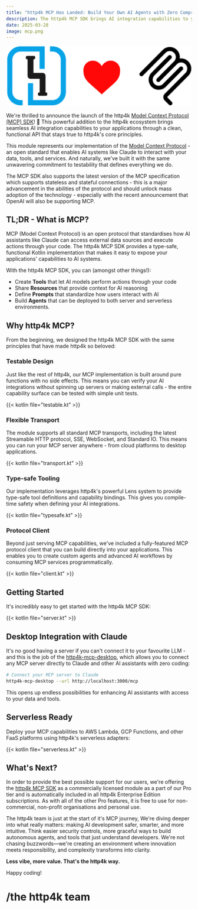 ```yaml
---
title: "http4k MCP Has Landed: Build Your Own AI Agents with Zero Compromise on Testability!"
description: The http4k MCP SDK brings AI integration capabilities to your http4k applications with the same testability-first approach you know and love.
date: 2025-03-28
image: mcp.png
---
```


<img class="imageMid my-4" src="./http4k-mcp.png" alt="http4k MCP logo"/>

We're thrilled to announce the launch of the http4k [Model Context Protocol (MCP) SDK](https://mcp.http4k.org)! 🚀
This powerful addition to the http4k ecosystem brings seamless AI integration capabilities to your applications through
a clean, functional API that stays true to http4k's core principles.

This module represents our implementation of the [Model Context Protocol](https://modelcontextprotocol.io/) - an open
standard that enables AI systems like Claude to interact with your data, tools, and services. And naturally, we've built
it with the same unwavering commitment to testability that defines everything we do.

The MCP SDK also supports the latest version of the MCP specification which supports stateless and stateful
connections - this is a major advancement in the abilities of the protocol and should unlock mass adoption of the
technology - especially with the recent announcement that OpenAI will also be supporting MCP.

## TL;DR - What is MCP?

MCP (Model Context Protocol) is an open protocol that standardises how AI assistants like Claude can access external
data sources and execute actions through your code. The http4k MCP SDK provides a type-safe, functional Kotlin
implementation that makes it easy to expose your applications' capabilities to AI systems.

With the http4k MCP SDK, you can (amongst other things!):

- Create **Tools** that let AI models perform actions through your code
- Share **Resources** that provide context for AI reasoning
- Define **Prompts** that standardize how users interact with AI
- Build **Agents** that can be deployed to both server and serverless environments.

## Why http4k MCP?

From the beginning, we designed the http4k MCP SDK with the same principles that have made http4k so beloved:

### Testable Design

Just like the rest of http4k, our MCP implementation is built around pure functions with no side effects. This means you
can verify your AI integrations without spinning up servers or making external calls - the entire capability surface can
be tested with simple unit tests.

{{< kotlin file="testable.kt" >}}

### Flexible Transport

The module supports all standard MCP transports, including the latest Streamable HTTP protocol, SSE, WebSocket, and
Standard IO. This means you can run your MCP server anywhere - from cloud platforms to desktop applications.

{{< kotlin file="transport.kt" >}}

### Type-safe Tooling

Our implementation leverages http4k's powerful Lens system to provide type-safe tool definitions and capability
bindings. This gives you compile-time safety when defining your AI integrations.

{{< kotlin file="typesafe.kt" >}}

### Protocol Client

Beyond just serving MCP capabilities, we've included a fully-featured MCP protocol client that you can build directly
into your applications. This enables you to create custom agents and advanced AI workflows by consuming MCP services
programmatically.

{{< kotlin file="client.kt" >}}

## Getting Started

It's incredibly easy to get started with the http4k MCP SDK:

{{< kotlin file="server.kt" >}}

## Desktop Integration with Claude

It's no good having a server if you can't connect it to your favourite LLM - and this is the job of the
[http4k-mcp-desktop](https://github.com/http4k/mcp-desktop), which allows you to connect any MCP server directly to
Claude and other AI assistants with zero coding:

```bash
# Connect your MCP server to Claude
http4k-mcp-desktop --url http://localhost:3000/mcp
```

This opens up endless possibilities for enhancing AI assistants with access to your data and tools.

## Serverless Ready

Deploy your MCP capabilities to AWS Lambda, GCP Functions, and other FaaS platforms using http4k's serverless adapters:

{{< kotlin file="serverless.kt" >}}

## What's Next?

In order to provide the best possible support for our users, we're offering the [http4k MCP SDK](https://mcp.http4k.org)
as a commercially licensed module as a part of our Pro tier and is automatically included in all http4k Enterprise
Edition subscriptions. As with all of the other Pro features, it is free to use for non-commercial, non-profit
organisations and personal use.

The http4k team is just at the start of it's MCP journey, We're diving deeper into what really matters: making AI
development safer, smarter, and more intuitive. Think easier security controls, more graceful ways to build autonomous
agents, and tools that just understand developers. We're not chasing buzzwords—we're creating an environment where
innovation meets responsibility, and complexity transforms into clarity.

**Less vibe, more value. That's the http4k way.**

Happy coding!

# /the http4k team
